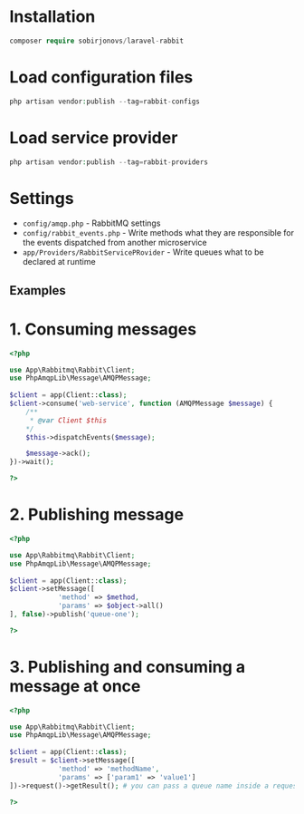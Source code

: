 # Installation
```php
composer require sobirjonovs/laravel-rabbit
```
# Load configuration files
```php
php artisan vendor:publish --tag=rabbit-configs
```
# Load service provider
```php
php artisan vendor:publish --tag=rabbit-providers
```

# Settings
- `config/amqp.php` - RabbitMQ settings
- `config/rabbit_events.php` - Write methods what they are responsible for the events dispatched from another microservice
- `app/Providers/RabbitServicePRovider` - Write queues what to be declared at runtime

## Examples
# 1. Consuming messages
```php
<?php

use App\Rabbitmq\Rabbit\Client;
use PhpAmqpLib\Message\AMQPMessage;
    
$client = app(Client::class);
$client->consume('web-service', function (AMQPMessage $message) {
    /**
     * @var Client $this
    */
    $this->dispatchEvents($message);

    $message->ack();
})->wait();

?>
```

# 2. Publishing message
```php
<?php

use App\Rabbitmq\Rabbit\Client;
use PhpAmqpLib\Message\AMQPMessage;
    
$client = app(Client::class);
$client->setMessage([
            'method' => $method,
            'params' => $object->all()
], false)->publish('queue-one');

?>
```

# 3. Publishing and consuming a message at once
```php
<?php

use App\Rabbitmq\Rabbit\Client;
use PhpAmqpLib\Message\AMQPMessage;
    
$client = app(Client::class);
$result = $client->setMessage([
            'method' => 'methodName',
            'params' => ['param1' => 'value1']
])->request()->getResult(); # you can pass a queue name inside a request method, otherwise it uses the default queue

?>
```

